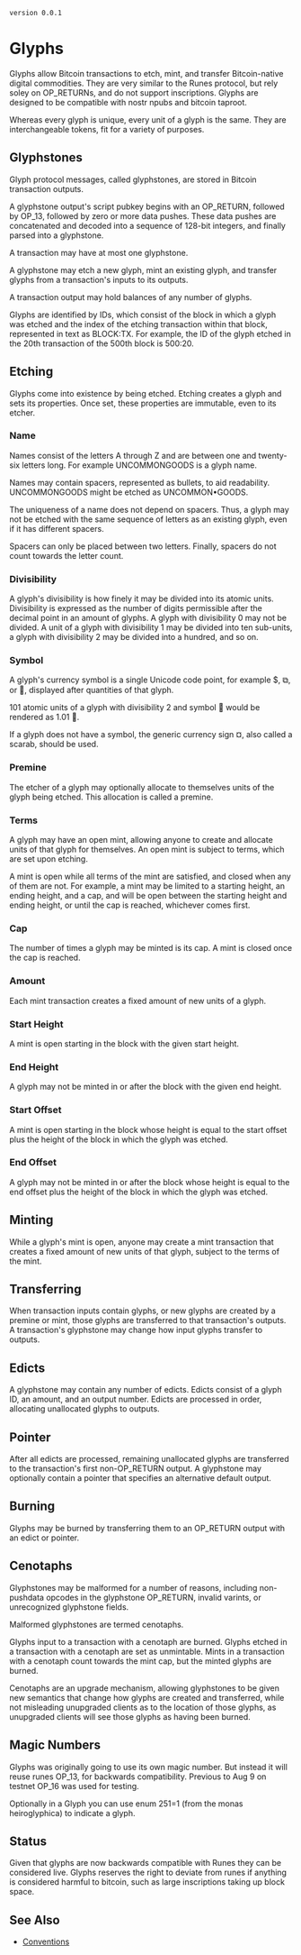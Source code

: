`version 0.0.1`

# Glyphs

Glyphs allow Bitcoin transactions to etch, mint, and transfer Bitcoin-native digital commodities.  They are very similar to the Runes protocol, but rely soley on OP_RETURNs, and do not support inscriptions.  Glyphs are designed to be compatible with nostr npubs and bitcoin taproot.

Whereas every glyph is unique, every unit of a glyph is the same. They are interchangeable tokens, fit for a variety of purposes.

## Glyphstones

Glyph protocol messages, called glyphstones, are stored in Bitcoin transaction outputs.

A glyphstone output's script pubkey begins with an OP_RETURN, followed by OP_13, followed by zero or more data pushes. These data pushes are concatenated and decoded into a sequence of 128-bit integers, and finally parsed into a glyphstone.

A transaction may have at most one glyphstone.

A glyphstone may etch a new glyph, mint an existing glyph, and transfer glyphs from a transaction's inputs to its outputs.

A transaction output may hold balances of any number of glyphs.

Glyphs are identified by IDs, which consist of the block in which a glyph was etched and the index of the etching transaction within that block, represented in text as BLOCK:TX. For example, the ID of the glyph etched in the 20th transaction of the 500th block is 500:20.

## Etching

Glyphs come into existence by being etched. Etching creates a glyph and sets its properties. Once set, these properties are immutable, even to its etcher.

### Name

Names consist of the letters A through Z and are between one and twenty-six letters long. For example UNCOMMONGOODS is a glyph name.

Names may contain spacers, represented as bullets, to aid readability. UNCOMMONGOODS might be etched as UNCOMMON•GOODS.

The uniqueness of a name does not depend on spacers. Thus, a glyph may not be etched with the same sequence of letters as an existing glyph, even if it has different spacers.

Spacers can only be placed between two letters. Finally, spacers do not count towards the letter count.

### Divisibility

A glyph's divisibility is how finely it may be divided into its atomic units. Divisibility is expressed as the number of digits permissible after the decimal point in an amount of glyphs. A glyph with divisibility 0 may not be divided. A unit of a glyph with divisibility 1 may be divided into ten sub-units, a glyph with divisibility 2 may be divided into a hundred, and so on.

### Symbol

A glyph's currency symbol is a single Unicode code point, for example $, ⧉, or 🧿, displayed after quantities of that glyph.

101 atomic units of a glyph with divisibility 2 and symbol 🧿 would be rendered as 1.01 🧿.

If a glyph does not have a symbol, the generic currency sign ¤, also called a scarab, should be used.

### Premine

The etcher of a glyph may optionally allocate to themselves units of the glyph being etched. This allocation is called a premine.

### Terms

A glyph may have an open mint, allowing anyone to create and allocate units of that glyph for themselves. An open mint is subject to terms, which are set upon etching.

A mint is open while all terms of the mint are satisfied, and closed when any of them are not. For example, a mint may be limited to a starting height, an ending height, and a cap, and will be open between the starting height and ending height, or until the cap is reached, whichever comes first.

### Cap

The number of times a glyph may be minted is its cap. A mint is closed once the cap is reached.

### Amount

Each mint transaction creates a fixed amount of new units of a glyph.

### Start Height

A mint is open starting in the block with the given start height.

### End Height

A glyph may not be minted in or after the block with the given end height.

### Start Offset

A mint is open starting in the block whose height is equal to the start offset plus the height of the block in which the glyph was etched.

### End Offset

A glyph may not be minted in or after the block whose height is equal to the end offset plus the height of the block in which the glyph was etched.

## Minting

While a glyph's mint is open, anyone may create a mint transaction that creates a fixed amount of new units of that glyph, subject to the terms of the mint.

## Transferring

When transaction inputs contain glyphs, or new glyphs are created by a premine or mint, those glyphs are transferred to that transaction's outputs. A transaction's glyphstone may change how input glyphs transfer to outputs.

## Edicts

A glyphstone may contain any number of edicts. Edicts consist of a glyph ID, an amount, and an output number. Edicts are processed in order, allocating unallocated glyphs to outputs.

## Pointer

After all edicts are processed, remaining unallocated glyphs are transferred to the transaction's first non-OP_RETURN output. A glyphstone may optionally contain a pointer that specifies an alternative default output.

## Burning

Glyphs may be burned by transferring them to an OP_RETURN output with an edict or pointer.

## Cenotaphs

Glyphstones may be malformed for a number of reasons, including non-pushdata opcodes in the glyphstone OP_RETURN, invalid varints, or unrecognized glyphstone fields.

Malformed glyphstones are termed cenotaphs.

Glyphs input to a transaction with a cenotaph are burned. Glyphs etched in a transaction with a cenotaph are set as unmintable. Mints in a transaction with a cenotaph count towards the mint cap, but the minted glyphs are burned.

Cenotaphs are an upgrade mechanism, allowing glyphstones to be given new semantics that change how glyphs are created and transferred, while not misleading unupgraded clients as to the location of those glyphs, as unupgraded clients will see those glyphs as having been burned.

## Magic Numbers

Glyphs was originally going to use its own magic number.  But instead it will reuse runes OP_13, for backwards compatibility.  Previous to Aug 9 on testnet OP_16 was used for testing.

Optionally in a Glyph you can use enum 251=1 (from the monas heiroglyphica) to indicate a glyph.

## Status

Given that glyphs are now backwards compatible with Runes they can be considered live.  Glyphs reserves the right to deviate from runes if anything is considered harmful to bitcoin, such as large inscriptions taking up block space.

## See Also

- [Conventions](./CONVENTIONS.md)
